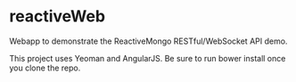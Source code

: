reactiveWeb
===========

Webapp to demonstrate the ReactiveMongo RESTful/WebSocket API demo.

This project uses Yeoman and AngularJS.  Be sure to run bower install once you clone the repo.
